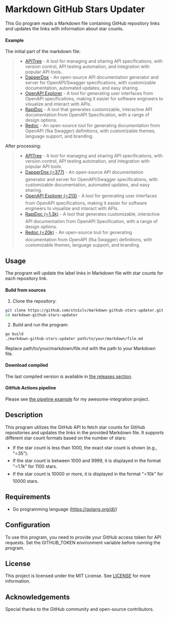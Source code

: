 # Markdown GitHub Stars Updater

This Go program reads a Markdown file containing GitHub repository links and updates the links with information about star counts. 

#### Example
The initial part of the markdown file:
>- [APITree](https://www.apitree.com/) - A tool for managing and sharing API specifications, with version control, API testing automation, and integration with popular API tools.
>- [DapperDox](https://github.com/DapperDox/dapperdox) - An open-source API documentation generator and server for OpenAPI/Swagger specifications, with customizable documentation, automated updates, and easy sharing.
>- [OpenAPI Explorer](https://github.com/Rhosys/openapi-explorer) - A tool for generating user interfaces from OpenAPI specifications, making it easier for software engineers to visualize and interact with APIs.
>- [RapiDoc](https://github.com/rapi-doc/RapiDoc) - A tool that generates customizable, interactive API documentation from OpenAPI Specification, with a range of design options.
>- [Redoc](https://github.com/Redocly/redoc) - An open-source tool for generating documentation from OpenAPI (fka Swagger) definitions, with customizable themes, language support, and branding.

After processing:
>- [APITree](https://www.apitree.com/) - A tool for managing and sharing API specifications, with version control, API testing automation, and integration with popular API tools.
>- [DapperDox (⭐377)](https://github.com/DapperDox/dapperdox) - An open-source API documentation generator and server for OpenAPI/Swagger specifications, with customizable documentation, automated updates, and easy sharing.
>- [OpenAPI Explorer (⭐213)](https://github.com/Rhosys/openapi-explorer) - A tool for generating user interfaces from OpenAPI specifications, making it easier for software engineers to visualize and interact with APIs.
>- [RapiDoc (⭐1.3k)](https://github.com/rapi-doc/RapiDoc) - A tool that generates customizable, interactive API documentation from OpenAPI Specification, with a range of design options.
>- [Redoc (⭐20k)](https://github.com/Redocly/redoc) - An open-source tool for generating documentation from OpenAPI (fka Swagger) definitions, with customizable themes, language support, and branding.

## Usage
The program will update the label links in Markdown file with star counts for each repository link.
#### Build from sources

1. Clone the repository:
```sh
git clone https://github.com/stn1slv/markdown-github-stars-updater.git
cd markdown-github-stars-updater
```

2. Build and run the program:
```sh
go build
./markdown-github-stars-updater path/to/your/markdown/file.md
 ```
Replace path/to/your/markdown/file.md with the path to your Markdown file.

#### Download compiled

The last compiled version is available in [the releases section](https://github.com/stn1slv/markdown-github-stars-updater/releases/latest).

#### GitHub Actions pipeline

Please see [the pipeline example](https://github.com/stn1slv/awesome-integration/blob/main/.github/workflows/github-stars.yml) for my awesome-integration project.

## Description
This program utilizes the GitHub API to fetch star counts for GitHub repositories and updates the links in the provided Markdown file. It supports different star count formats based on the number of stars:

- If the star count is less than 1000, the exact star count is shown (e.g., "⭐35").
- If the star count is between 1000 and 9999, it is displayed in the format "⭐1.1k" for 1100 stars.
- If the star count is 10000 or more, it is displayed in the format "⭐10k" for 10000 stars.
## Requirements
- Go programming language (https://golang.org/dl/)
## Configuration
To use this program, you need to provide your GitHub access token for API requests. Set the GITHUB_TOKEN environment variable before running the program.

## License
This project is licensed under the MIT License. See [LICENSE](LICENSE) for more information.

## Acknowledgements
Special thanks to the GitHub community and open-source contributors.
